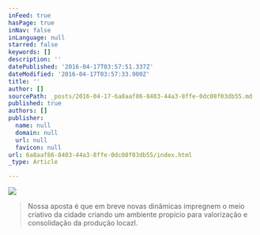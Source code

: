 ```yaml
---
inFeed: true
hasPage: true
inNav: false
inLanguage: null
starred: false
keywords: []
description: ''
datePublished: '2016-04-17T03:57:51.337Z'
dateModified: '2016-04-17T03:57:33.900Z'
title: ''
author: []
sourcePath: _posts/2016-04-17-6a8aaf86-8403-44a3-8ffe-0dc08f03db55.md
published: true
authors: []
publisher:
  name: null
  domain: null
  url: null
  favicon: null
url: 6a8aaf86-8403-44a3-8ffe-0dc08f03db55/index.html
_type: Article

---
```

![](https://the-grid-user-content.s3-us-west-2.amazonaws.com/f5b76cb6-5779-45f7-8ae4-0e5372c65802.jpg)

> Nossa aposta é que em breve novas dinâmicas impregnem o
> meio criativo da cidade criando um ambiente propício para valorização e
> consolidação da produção locazl.